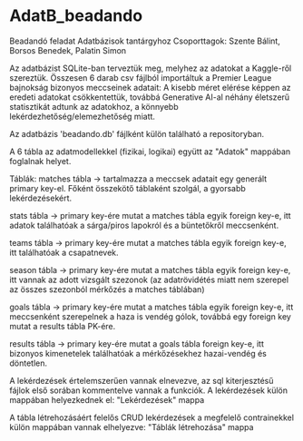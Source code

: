 # AdatB_beadando
Beadandó feladat Adatbázisok tantárgyhoz
Csoporttagok: Szente Bálint, Borsos Benedek, Palatin Simon

Az adatbázist SQLite-ban terveztük meg, melyhez az adatokat a Kaggle-ről szereztük. Összesen 6 darab csv fájlból importáltuk a Premier League bajnokság bizonyos meccseinek adatait: A kisebb méret elérése képpen az eredeti adatokat csökkentettük, továbbá Generative AI-al néhány életszerű statisztikát adtunk az adatokhoz, a könnyebb lekérdezhetőség/elemezhetőség miatt. 

Az adatbázis 'beadando.db' fájlként külön található a repositoryban.

A 6 tábla az adatmodellekkel (fizikai, logikai) együtt az "Adatok" mappában foglalnak helyet. 

Táblák:
matches tábla -> tartalmazza a meccsek adatait egy generált primary key-el. Főként összekötő táblaként szolgál, a gyorsabb lekérdezésekért.

stats tábla -> primary key-ére mutat a matches tábla egyik foreign key-e, itt adatok találhatóak a sárga/piros lapokról és a büntetőkről meccsenként.

teams tábla -> primary key-ére mutat a matches tábla egyik foreign key-e, itt találhatóak a csapatnevek.

season tábla -> primary key-ére mutat a matches tábla egyik foreign key-e, itt vannak az adott vizsgált szezonok (az adatrövidétés miatt nem szerepel az összes szezonból mérkőzés a matches táblában)

goals tábla -> primary key-ére mutat a matches tábla egyik foreign key-e, itt meccsenként szerepelnek a haza is vendég gólok, továbbá egy foreign key mutat a results tábla PK-ére.

results tábla -> primary key-ére mutat a goals tábla foreign key-e, itt bizonyos kimenetelek találhatóak a mérkőzésekhez hazai-vendég és döntetlen. 

A lekérdezések értelemszerűen vannak elnevezve, az sql kiterjesztésű fájlok első sorában kommentelve vannak a funkciók. A lekérdezések külön mappában helyezkednek el: "Lekérdezések" mappa

A tábla létrehozásáért felelős CRUD lekérdezések a megfelelő contrainekkel külön mappában vannak elhelyezve: "Táblák létrehozása" mappa